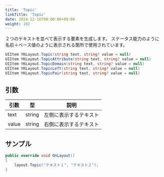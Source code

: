```yaml
---
title: 'Topic'
linkTitle: 'Topic'
date: 2024-12-16T00:00:00+09:00
weight: 102
---
```


２つのテキストを並べて表示する要素を生成します。
ステータス能力のように名前＋ベース値のように表示される箇所で使用されています。

```C#
UIItem YKLayout.Topic(string text, string? value = null)
UIItem YKLayout.TopicAttribute(string text, string? value = null)
UIItem YKLayout.TopicDomain(string text, string? value = null)
UIItem YKLayout.TopicLeft(string text, string? value = null)
UIItem YKLayout.TopicPair(string text, string? value = null)
```

## 引数
|引数|型|説明|
|--|--|--|
|text|string|左側に表示するテキスト|
|value|string|右側に表示するテキスト|


## サンプル

```C#
public override void OnLayout()
{
    layout.Topic("テキスト１", "テキスト２");
}
```
